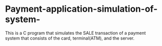 # Payment-application-simulation-of-system-
This is a C program that simulates the SALE transaction of a payment system that consists of the card, terminal(ATM), and the server.
